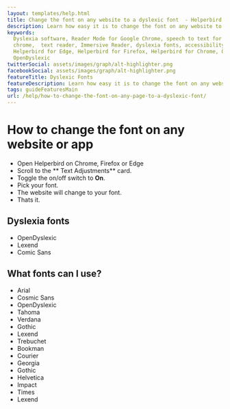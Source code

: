 ```yaml
---
layout: templates/help.html
title: Change the font on any website to a dyslexic font  - Helperbird
description: Learn how easy it is to change the font on any website to a dyslexic font with Helperbird.
keywords:
  Dyslexia software, Reader Mode for Google Chrome, speech to text for chrome, Text to speech for
  chrome,  text reader, Immersive Reader, dyslexia fonts, accessibility software, dyslexia software,
  Helperbird for Edge, Helperbird for Firefox, Helperbird for Chrome, Opendyslexic for Chrome,
  OpenDyslexic
twitterSocial: assets/images/graph/alt-highlighter.png
facebookSocial: assets/images/graph/alt-highlighter.png
featureTitle: Dyslexic Fonts
featureDescription: Learn how easy it is to change the font on any website to a dyslexic font with Helperbird.
tags: guideFeaturesMain
url: /help/how-to-change-the-font-on-any-page-to-a-dyslexic-font/
---
```



# How to change the font on any website or app
- Open Helperbird on Chrome, Firefox or Edge
- Scroll to the ** Text Adjustments** card.
- Toggle the on/off switch to **On**.
- Pick your font.
- The website will change to your font.
- Thats it.


## Dyslexia fonts
- OpenDyslexic
- Lexend
- Comic Sans


## What fonts can I use?
- Arial
- Cosmic Sans
- OpenDyslexic
- Tahoma
- Verdana
- Gothic
- Lexend
- Trebuchet
- Bookman
- Courier
- Georgia
- Gothic
- Helvetica
- Impact
- Times
- Lexend